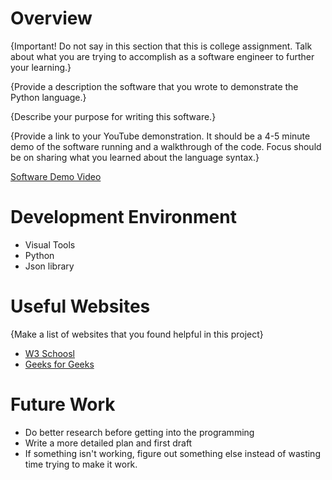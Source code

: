 # Overview

{Important!  Do not say in this section that this is college assignment.  Talk about what you are trying to accomplish as a software engineer to further your learning.}

{Provide a description the software that you wrote to demonstrate the Python language.}

{Describe your purpose for writing this software.}

{Provide a link to your YouTube demonstration.  It should be a 4-5 minute demo of the software running and a walkthrough of the code.  Focus should be on sharing what you learned about the language syntax.}

[Software Demo Video](http://youtube.link.goes.here)

# Development Environment

- Visual Tools
- Python
- Json library

# Useful Websites

{Make a list of websites that you found helpful in this project}
* [W3 Schoosl](https://www.w3schools.com/python/python_file_handling.asp)
* [Geeks for Geeks](https://www.geeksforgeeks.org/with-statement-in-python/)

# Future Work
* Do better research before getting into the programming
* Write a more detailed plan and first draft
* If something isn't working, figure out something else instead of wasting time trying to make it work.